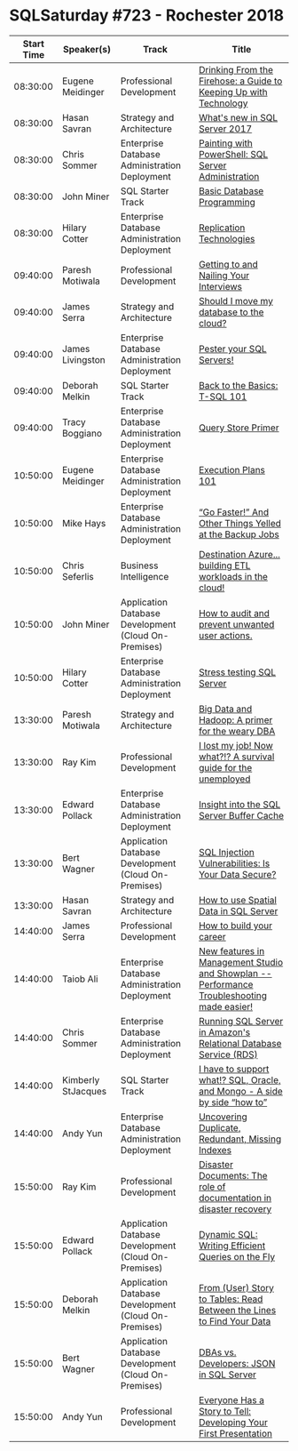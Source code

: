 # SQLSaturday #723 - Rochester 2018
Start Time|Speaker(s)|Track|Title
---|---|---|---
08:30:00|Eugene Meidinger|Professional Development|[Drinking From the Firehose: a Guide to Keeping Up with Technology](71067.md)
08:30:00|Hasan Savran|Strategy and Architecture|[What's new in SQL Server 2017](73030.md)
08:30:00|Chris Sommer|Enterprise Database Administration  Deployment|[Painting with PowerShell: SQL Server Administration](73121.md)
08:30:00|John Miner|SQL Starter Track|[Basic Database Programming](73614.md)
08:30:00|Hilary Cotter|Enterprise Database Administration  Deployment|[Replication Technologies](73637.md)
09:40:00|Paresh Motiwala|Professional Development|[Getting to and Nailing Your Interviews](71019.md)
09:40:00|James Serra|Strategy and Architecture|[Should I move my database to the cloud?](71156.md)
09:40:00|James Livingston|Enterprise Database Administration  Deployment|[Pester your SQL Servers!](72012.md)
09:40:00|Deborah Melkin|SQL Starter Track|[Back to the Basics: T-SQL 101](72443.md)
09:40:00|Tracy Boggiano|Enterprise Database Administration  Deployment|[Query Store Primer](74090.md)
10:50:00|Eugene Meidinger|Enterprise Database Administration  Deployment|[Execution Plans 101](71068.md)
10:50:00|Mike Hays|Enterprise Database Administration  Deployment|[“Go Faster!” And Other Things Yelled at the Backup Jobs](73056.md)
10:50:00|Chris Seferlis|Business Intelligence|[Destination Azure... building ETL workloads in the cloud!](73599.md)
10:50:00|John Miner|Application  Database Development (Cloud  On-Premises)|[How to audit and prevent unwanted user actions.](73612.md)
10:50:00|Hilary Cotter|Enterprise Database Administration  Deployment|[Stress testing SQL Server](73639.md)
13:30:00|Paresh Motiwala|Strategy and Architecture|[Big Data and Hadoop: A primer for the weary DBA](71017.md)
13:30:00|Ray Kim|Professional Development|[I lost my job!  Now what?!?  A survival guide for the unemployed](71021.md)
13:30:00|Edward Pollack|Enterprise Database Administration  Deployment|[Insight into the SQL Server Buffer Cache](71239.md)
13:30:00|Bert Wagner|Application  Database Development (Cloud  On-Premises)|[SQL Injection Vulnerabilities: Is Your Data Secure?](72727.md)
13:30:00|Hasan Savran|Strategy and Architecture|[How to use Spatial Data in SQL Server](73031.md)
14:40:00|James Serra|Professional Development|[How to build your career](71154.md)
14:40:00|Taiob Ali|Enterprise Database Administration  Deployment|[New features in Management Studio and Showplan -- Performance Troubleshooting made easier!](71344.md)
14:40:00|Chris Sommer|Enterprise Database Administration  Deployment|[Running SQL Server in Amazon's Relational Database Service (RDS)](73448.md)
14:40:00|Kimberly StJacques|SQL Starter Track|[I have to support what!?  SQL, Oracle, and Mongo -  A side by side “how to”](73822.md)
14:40:00|Andy Yun|Enterprise Database Administration  Deployment|[Uncovering Duplicate, Redundant,  Missing Indexes](77951.md)
15:50:00|Ray Kim|Professional Development|[Disaster Documents: The role of documentation in disaster recovery](71024.md)
15:50:00|Edward Pollack|Application  Database Development (Cloud  On-Premises)|[Dynamic SQL: Writing Efficient Queries on the Fly](71240.md)
15:50:00|Deborah Melkin|Application  Database Development (Cloud  On-Premises)|[From (User) Story to Tables: Read Between the Lines to Find Your Data](72545.md)
15:50:00|Bert Wagner|Application  Database Development (Cloud  On-Premises)|[DBAs vs. Developers: JSON in SQL Server](72725.md)
15:50:00|Andy Yun|Professional Development|[Everyone Has a Story to Tell: Developing Your First Presentation](77141.md)
